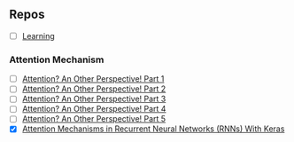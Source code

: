 ## Repos
- [ ] [Learning](https://github.com/amitness/learning)

### Attention Mechanism
- [ ] [Attention? An Other Perspective! Part 1](https://learningturtle.github.io/Blog/posts/attention_another_perspective/)
- [ ] [Attention? An Other Perspective! Part 2](https://learningturtle.github.io/Blog/posts/attention_another_perspective_part2/)
- [ ] [Attention? An Other Perspective! Part 3](https://learningturtle.github.io/Blog/posts/attention_another_perspective_part3/)
- [ ] [Attention? An Other Perspective! Part 4](https://learningturtle.github.io/Blog/posts/attention_another_perspective_part4/)
- [ ] [Attention? An Other Perspective! Part 5](https://learningturtle.github.io/Blog/posts/attention_another_perspective_part5/)
- [X] [Attention Mechanisms in Recurrent Neural Networks (RNNs) With Keras](https://blog.paperspace.com/seq-to-seq-attention-mechanism-keras/)